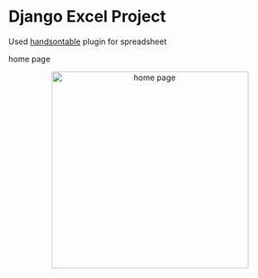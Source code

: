 # Django Excel Project

Used [handsontable](https://handsontable.com/) plugin for spreadsheet

home page
<p align="center">
  <img src="[your_relative_path_here_number_2_large_name](https://github.com/kcneethu/excel_assignment/blob/main/excel/static/images/Assignment.png)" width="350" alt="home page">
</p>

